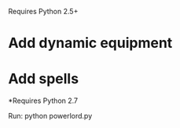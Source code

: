 Requires Python 2.5+

# Add dynamic equipment
# Add spells

*Requires Python 2.7

Run: python powerlord.py

